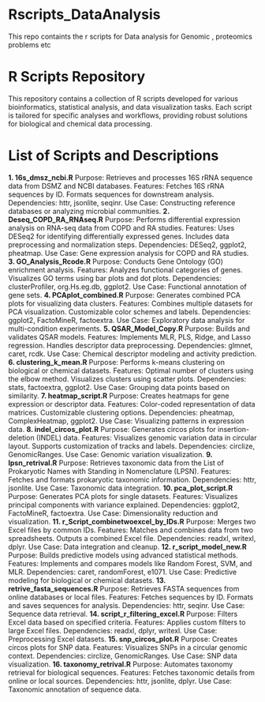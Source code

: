 # Rscripts_DataAnalysis
This repo containts the r scripts for Data analysis for Genomic , proteomics problems  etc 

# R Scripts Repository
This repository contains a collection of R scripts developed for various bioinformatics, statistical analysis, and data visualization tasks. Each script is tailored for specific analyses and workflows, providing robust solutions for biological and chemical data processing.

# List of Scripts and Descriptions
**1. 16s_dmsz_ncbi.R**
Purpose: Retrieves and processes 16S rRNA sequence data from DSMZ and NCBI databases.
Features:
Fetches 16S rRNA sequences by ID.
Formats sequences for downstream analysis.
Dependencies: httr, jsonlite, seqinr.
Use Case: Constructing reference databases or analyzing microbial communities.
**2. Deseq_COPD_RA_RNAseq.R**
Purpose: Performs differential expression analysis on RNA-seq data from COPD and RA studies.
Features:
Uses DESeq2 for identifying differentially expressed genes.
Includes data preprocessing and normalization steps.
Dependencies: DESeq2, ggplot2, pheatmap.
Use Case: Gene expression analysis for COPD and RA studies.
**3. GO_Analysis_Rcode.R**
Purpose: Conducts Gene Ontology (GO) enrichment analysis.
Features:
Analyzes functional categories of genes.
Visualizes GO terms using bar plots and dot plots.
Dependencies: clusterProfiler, org.Hs.eg.db, ggplot2.
Use Case: Functional annotation of gene sets.
**4. PCAplot_combined.R**
Purpose: Generates combined PCA plots for visualizing data clusters.
Features:
Combines multiple datasets for PCA visualization.
Customizable color schemes and labels.
Dependencies: ggplot2, FactoMineR, factoextra.
Use Case: Exploratory data analysis for multi-condition experiments.
**5. QSAR_Model_Copy.R**
Purpose: Builds and validates QSAR models.
Features:
Implements MLR, PLS, Ridge, and Lasso regression.
Handles descriptor data preprocessing.
Dependencies: glmnet, caret, rcdk.
Use Case: Chemical descriptor modeling and activity prediction.
**6. clustering_k_mean.R**
Purpose: Performs k-means clustering on biological or chemical datasets.
Features:
Optimal number of clusters using the elbow method.
Visualizes clusters using scatter plots.
Dependencies: stats, factoextra, ggplot2.
Use Case: Grouping data points based on similarity.
**7. heatmap_script.R**
Purpose: Creates heatmaps for gene expression or descriptor data.
Features:
Color-coded representation of data matrices.
Customizable clustering options.
Dependencies: pheatmap, ComplexHeatmap, ggplot2.
Use Case: Visualizing patterns in expression data.
**8. indel_circos_plot.R**
Purpose: Generates circos plots for insertion-deletion (INDEL) data.
Features:
Visualizes genomic variation data in circular layout.
Supports customization of tracks and labels.
Dependencies: circlize, GenomicRanges.
Use Case: Genomic variation visualization.
**9. lpsn_retrival.R**
Purpose: Retrieves taxonomic data from the List of Prokaryotic Names with Standing in Nomenclature (LPSN).
Features:
Fetches and formats prokaryotic taxonomic information.
Dependencies: httr, jsonlite.
Use Case: Taxonomic data integration.
**10. pca_plot_script.R**
Purpose: Generates PCA plots for single datasets.
Features:
Visualizes principal components with variance explained.
Dependencies: ggplot2, FactoMineR, factoextra.
Use Case: Dimensionality reduction and visualization.
**11. r_Script_combinetwoexcel_by_IDs.R**
Purpose: Merges two Excel files by common IDs.
Features:
Matches and combines data from two spreadsheets.
Outputs a combined Excel file.
Dependencies: readxl, writexl, dplyr.
Use Case: Data integration and cleanup.
**12. r_script_model_new.R**
Purpose: Builds predictive models using advanced statistical methods.
Features:
Implements and compares models like Random Forest, SVM, and MLR.
Dependencies: caret, randomForest, e1071.
Use Case: Predictive modeling for biological or chemical datasets.
**13. retrive_fasta_sequences.R**
Purpose: Retrieves FASTA sequences from online databases or local files.
Features:
Fetches sequences by ID.
Formats and saves sequences for analysis.
Dependencies: httr, seqinr.
Use Case: Sequence data retrieval.
**14. script_r_filtering_excel.R**
Purpose: Filters Excel data based on specified criteria.
Features:
Applies custom filters to large Excel files.
Dependencies: readxl, dplyr, writexl.
Use Case: Preprocessing Excel datasets.
**15. snp_circos_plot.R**
Purpose: Creates circos plots for SNP data.
Features:
Visualizes SNPs in a circular genomic context.
Dependencies: circlize, GenomicRanges.
Use Case: SNP data visualization.
**16. taxonomy_retrival.R**
Purpose: Automates taxonomy retrieval for biological sequences.
Features:
Fetches taxonomic details from online or local sources.
Dependencies: httr, jsonlite, dplyr.
Use Case: Taxonomic annotation of sequence data.

